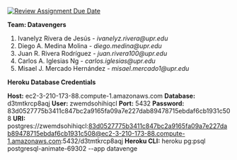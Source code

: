 [![Review Assignment Due Date](https://classroom.github.com/assets/deadline-readme-button-24ddc0f5d75046c5622901739e7c5dd533143b0c8e959d652212380cedb1ea36.svg)](https://classroom.github.com/a/PF9R8Pan)

**Team: Datavengers**

1. Ivanelyz Rivera de Jesús - _ivanelyz.rivera@upr.edu_
2. Diego A. Medina Molina - _diego.medina@upr.edu_
3. Juan R. Rivera Rodríguez - _juan.rivera100@upr.edu_
4. Carlos A. Iglesias Ng - _carlos.iglesias@upr.edu_
5. Misael J. Mercado Hernández - _misael.mercado1@upr.edu_ 

**Heroku Database Credentials**

**Host:** ec2-3-210-173-88.compute-1.amazonaws.com
**Database:** d3tmtkrcp8aqj
**User:** zwemdsohihiqcl
**Port:** 5432
**Password:** 83d0527775b3411c847bc2a9165fa09a7e227dab89478715ebdaf6cb1931c508
**URI:** postgres://zwemdsohihiqcl:83d0527775b3411c847bc2a9165fa09a7e227dab89478715ebdaf6cb1931c508@ec2-3-210-173-88.compute-1.amazonaws.com:5432/d3tmtkrcp8aqj
**Heroku CLI:** heroku pg:psql postgresql-animate-69302 --app datavenge
